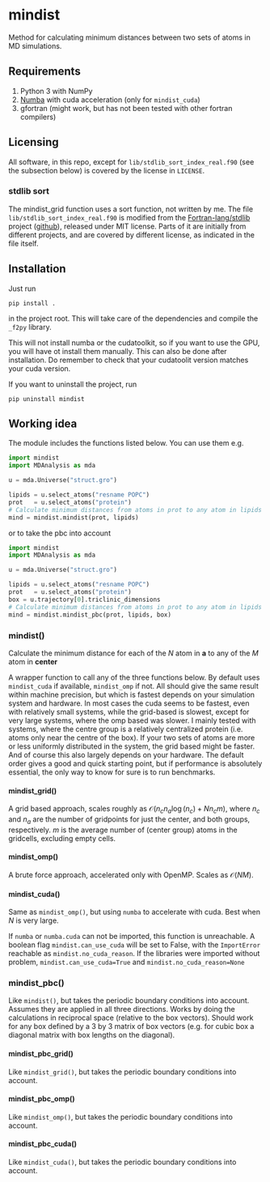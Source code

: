 # mindist

Method for calculating minimum distances between two sets of atoms in MD simulations.

## Requirements

1. Python 3 with NumPy
1. [Numba](https://numba.pydata.org/) with cuda acceleration (only for `mindist_cuda`)
1. gfortran (might work, but has not been tested with other fortran compilers)


## Licensing

All software, in this repo, except for `lib/stdlib_sort_index_real.f90` (see the subsection below) is covered by the license in `LICENSE`.



### stdlib sort

The mindist_grid function uses a sort function, not written by me. The file `lib/stdlib_sort_index_real.f90` is modified from the [Fortran-lang/stdlib](https://stdlib.fortran-lang.org/) project ([github](https://github.com/fortran-lang/stdlib)), released under MIT license. Parts of it are initially from different projects, and are covered by different license, as indicated in the file itself.

## Installation

Just run 

```
pip install .
```

in the project root. This will take care of the dependencies and compile the `_f2py` library.

This will not install numba or the cudatoolkit, so if you want to use the GPU, you will have ot install them manually. This can also be done after installation. Do remember to check that your cudatoolit version matches your cuda version.

If you want to uninstall the project, run

```
pip uninstall mindist
```



## Working idea

The module includes the functions listed below. You can use them e.g.

```python
import mindist
import MDAnalysis as mda

u = mda.Universe("struct.gro")

lipids = u.select_atoms("resname POPC")
prot   = u.select_atoms("protein")
# Calculate minimum distances from atoms in prot to any atom in lipids
mind = mindist.mindist(prot, lipids)
```

or to take the pbc into account


```python
import mindist
import MDAnalysis as mda

u = mda.Universe("struct.gro")

lipids = u.select_atoms("resname POPC")
prot   = u.select_atoms("protein")
box = u.trajectory[0].triclinic_dimensions
# Calculate minimum distances from atoms in prot to any atom in lipids
mind = mindist.mindist_pbc(prot, lipids, box)
```

### mindist()

Calculate the minimum distance for each of the *N* atom in **a** to any of the *M* atom in **center**

A wrapper function to call any of the three functions below. By default uses `mindist_cuda` if available, `mindist_omp` if not. All should give the same result within machine precision, but which is fastest depends on your simulation system and hardware. In most cases the cuda seems to be fastest, even with relatively small systems, while the grid-based is slowest, except for very large systems, where the omp based was slower. I mainly tested with systems, where the centre group is a relatively centralized protein (i.e. atoms only near the centre of the box). If your two sets of atoms are more or less uniformly distributed in the system, the grid based might be faster. And of course this also largely depends on your hardware. The default order gives a good and quick starting point, but if performance is absolutely essential, the only way to know for sure is to run benchmarks.

#### mindist_grid()

A grid based approach, scales roughly as $\mathcal O(n_cn_a\log(n_c)+Nn_cm)$, where $n_c$ and $n_a$ are the number of gridpoints for just the center, and both groups, respectively. $m$ is the average number of (center group) atoms in the gridcells, excluding empty cells.

#### mindist_omp()

A brute force approach, accelerated only with OpenMP. Scales as $\mathcal O(NM)$.

#### mindist_cuda()

Same as `mindist_omp()`, but using `numba` to accelerate with cuda. Best when $N$ is very large.

If `numba` or `numba.cuda` can not be imported, this function is unreachable. A boolean flag `mindist.can_use_cuda` will be set to False, with the `ImportError` reachable as `mindist.no_cuda_reason`. If the libraries were imported without problem, `mindist.can_use_cuda=True` and `mindist.no_cuda_reason=None`


### mindist_pbc()

Like `mindist()`, but takes the periodic boundary conditions into account. Assumes they are applied in all three directions. Works by doing the calculations in reciprocal space (relative to the box vectors). Should work for any box defined by a 3 by 3 matrix of box vectors (e.g. for cubic box a diagonal matrix with box lengths on the diagonal).

#### mindist_pbc_grid()

Like `mindist_grid()`, but takes the periodic boundary conditions into account.

#### mindist_pbc_omp()

Like `mindist_omp()`, but takes the periodic boundary conditions into account.

#### mindist_pbc_cuda()

Like `mindist_cuda()`, but takes the periodic boundary conditions into account.